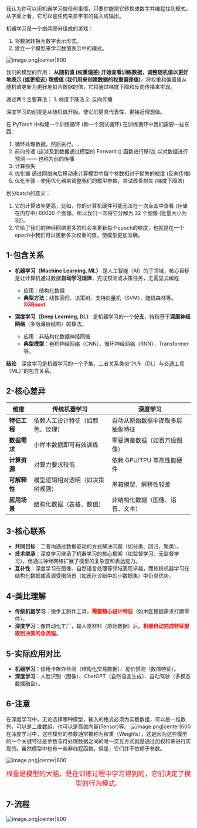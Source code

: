 
我认为你可以用机器学习做任何事情，只要你能把它转换成数字并编程找到模式。从字面上看，它可以是任何来自宇宙的输入或输出。

机器学习是一个由两部分组成的游戏： 
1. 将数据转换为数字表示形式。
2. 建立一个模型来学习数值表示中的模式。

![image.png|center|600](https://cdn.jsdelivr.net/gh/NEUQer-xing/Markdown_images@master/images-2/20250212002944.png)


我们的模型的作用： **从随机值 (权重偏差) 开始查看训练数据，调整随机值以更好地表示 (或更接近) 理想值 (我们用来创建数据的权重偏差值)**，将权重和偏置值从随机值更新为更好地拟合数据的值，它将通过梯度下降和反向传播来实现。

通过两个主要算法： 1. 梯度下降法 2. 反向传播

深度学习的前提是从随机值开始。使它们更具代表性，更接近理想值。

在 PyTorch 中构建一个训练循环 (和一个测试循环) 在训练循环中我们需要一些东西： 
1. 循环处理数据，然后执行。.. 
2. 前向传递 (这涉及到数据通过模型的 Forward () 函数进行移动) 以对数据进行预测 —— 也称为前向传播 
3. 计算损失 
4. 优化器 通过网络向后移动来计算模型中每个参数相对于损失的梯度 (反向传播) 
5. 优化步骤 - 使用优化器来调整我们的模型参数，尝试改善损失 (梯度下降法)


划分batch的意义：

1. 它的计算效率更高，比如，你的计算机硬件可能无法在一次点击中查看 (存储在内存中) 60000 个图像。所以我们一次将它分解为 32 个图像 (批量大小为 32)。
2. 它给了我们的神经网络更多的机会来更新每个epoch的梯度，也就是在一个epoch中我们可以更新多次权重的值，使模型更加准确。



## 1-包含关系

- **机器学习（Machine Learning, ML）**  是人工智能（AI）的子领域，核心目标是让计算机通过数据**自动学习规律**，完成预测或决策任务，无需显式编程  
	- 应用：结构化数据
	- **典型方法**：线性回归、决策树、支持向量机（SVM）、随机森林等。<font color='red'><b>XGBoost</b></font>

- **深度学习（Deep Learning, DL）**    是机器学习的一个**分支**，特指基于**深层神经网络**（多隐藏层结构）的算法。  
	- 应用：非结构化数据神经网络
	- **典型模型**：卷积神经网络（CNN）、循环神经网络（RNN）、Transformer 等。

**结论**：深度学习是机器学习的一个子集，二者关系类似“汽车（DL）与交通工具（ML）”的包含关系。

## 2-核心差异

| **维度**   | **传统机器学习**       | **深度学习**          |
| -------- | ---------------- | ----------------- |
| **特征工程** | 依赖人工设计特征（如颜色、纹理） | 自动从原始数据中提取多层抽象特征  |
| **数据需求** | 小样本数据即可有效训练      | 需要海量数据（如百万级图像）    |
| **计算资源** | 对算力要求较低          | 依赖 GPU/TPU 等高性能硬件 |
| **可解释性** | 模型逻辑相对透明（如决策树规则） | 黑箱模型，解释性较差        |
| **应用场景** | 结构化数据（表格、数值）     | 非结构化数据（图像、语音、文本）  |

## 3-核心联系
- **共同目标**：二者均通过数据驱动的方式解决问题（如分类、回归、聚类）。
- **技术继承**：深度学习继承了机器学习的核心框架（如监督学习、无监督学习），但通过神经网络扩展了模型的复杂度和表达能力。
- **互补性**：深度学习在图像、自然语言处理等领域表现卓越，而传统机器学习在结构化数据或资源受限场景（如医疗诊断中的小数据集）中仍具优势。

## 4-类比理解
- **传统机器学习**：像手工制作工具，<font color='red'><b>需要精心设计特征</b></font>（如木匠根据需求打磨零件）。
- **深度学习**：像自动化工厂，输入原材料（原始数据）后，<font color='red'><b>机器自动完成特征提取到决策的全流程</b></font>。

## 5-实际应用对比
- **机器学习**：信用卡欺诈检测（结构化交易数据）、房价预测（数值特征）。
- **深度学习**：人脸识别（图像）、ChatGPT（自然语言生成）、自动驾驶（多模态数据融合）。

## 6-注意

在深度学习中，无论选择哪种模型，输入的格式必须为实数数组，可以是一维数列，可以是二维数组，也可以是高维向量(Tensor)等。
 ![image.png|center|600](https://cdn.jsdelivr.net/gh/NEUQer-xing/Markdown_images@master/images-2/20250207151506.png)
在深度学习中，这些模型的参数通常被称为权重（Weights），这是因为这些模型的一个关键特征是参数与待处理数据之间的唯一交互方式就是通过加权和来进行实现的。虽然模型中也有一些非线程函数，但是，它们并不依赖于参数。

![image.png|center|600](https://cdn.jsdelivr.net/gh/NEUQer-xing/Markdown_images@master/images-2/20250207151907.png)

<center> <font size='4' color='red'> 权重是模型的大脑，是在训练过程中学习得到的，它们决定了模型的行为模式。 </font> </center>


## 7-流程

![image.png|center|800](https://cdn.jsdelivr.net/gh/NEUQer-xing/Markdown_images@master/images-2/20250211180825.png)
 




